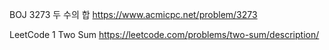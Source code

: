 BOJ 3273 두 수의 합
https://www.acmicpc.net/problem/3273

LeetCode 1 Two Sum
https://leetcode.com/problems/two-sum/description/
